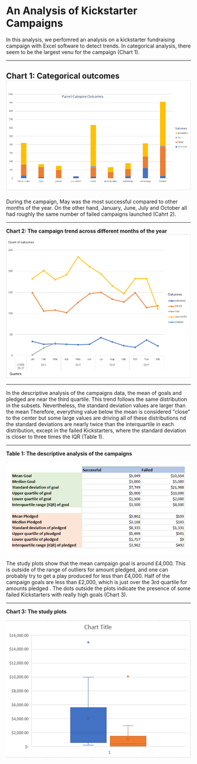 # An Analysis of Kickstarter Campaigns
In this analysis, we perfomred an analysis on a kickstarter fundraising campaign with Excel software to detect trends.
In categorical analysis, there seem to be the largest venu for the campaign (Chart 1).

---
**Chart 1: Categorical outcomes**
![1- Parent category outcome_BHashemi](https://github.com/BHashemi2021/kickstarter-analysis-/blob/main/Parent-category-outcomes.png)
---


During the campaign, May was the most successful compared to other months of the year. On the other hand, January, June, July and October all had roughly the same number of failed campaigns launched (Cahrt 2).

---
**Chart 2: The campaign trend across different months of the year**
![Outcomes-Based-on-LaunchDate](https://github.com/BHashemi2021/kickstarter-analysis-/blob/main/Outcomes-Based-on-LaunchDate.png)

---


In the descriptive analysis of the campaigns data, the mean of goals and pledged are near the third quartile. This trend follows the same distribution in the subsets. Nevertheless, the standard deviation values are larger than the mean Therefore, everything value below the mean is considered "close" to the center but some large values are driving all of these distributions nd the standard deviations are nearly twice than the interquartile in each distribution, except in the failed Kickstarters, where the standard deviation is closer to three times the IQR (Table 1).

---
**Table 1: The descriptive analysis of the campaigns** 

![SD-and-interquartiles](https://github.com/BHashemi2021/kickstarter-analysis-/blob/main/SD-and-interquartiles.png)


The study plots show that the mean campaign goal is around £4,000. This is outside of the range of outliers for amount pledged, and one can probably try to get a play produced for less than £4,000. Half of the campaign goals are less than £2,000, which is just over the 3rd quartile for amounts pledged . The dots outside the plots indicate the presence of some failed Kickstarters with really high goals (Chart 3).

---
**Chart 3: The study plots**

![Box-and-whiskers-graph](https://github.com/BHashemi2021/kickstarter-analysis-/blob/main/Box-and-whiskers-graph.png)

